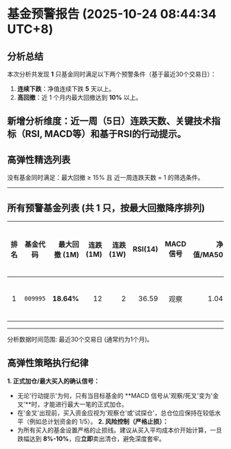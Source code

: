 # 基金预警报告 (2025-10-24 08:44:34 UTC+8)

## 分析总结

本次分析共发现 **1** 只基金同时满足以下两个预警条件（基于最近30个交易日）：
1. **连续下跌**：净值连续下跌 **5** 天以上。
2. **高回撤**：近 1 个月内最大回撤达到 **10%** 以上。

**新增分析维度：近一周（5日）连跌天数、关键技术指标（RSI, MACD等）和基于RSI的行动提示。**
---
## **高弹性精选列表**

没有基金同时满足：最大回撤 $\ge$ 15% 且 近一周连跌天数 = 1 的筛选条件。


---

## 所有预警基金列表 (共 1 只，按最大回撤降序排列)

| 排名 | 基金代码 | 最大回撤 (1M) | 连跌 (1M) | 连跌 (1W) | RSI(14) | MACD信号 | 净值/MA50 | 布林带位置 |
| :---: | :---: | ---: | ---: | ---: | ---: | :---: | ---: | :---: |
| 1 | `009995` | **18.64%** | 12 | 2 | 36.59 | 观察 | 1.04 | 中轨下方 |

---
分析数据时间范围: 最近30个交易日 (通常约为1个月)。

## **高弹性策略执行纪律**

**1. 正式加仓/最大买入的确认信号：**
   * 无论'行动提示'为何，只有当目标基金的 **MACD 信号从'观察/死叉'变为'金叉'**时，才能进行最大一笔的正式加仓。
   * 在'金叉'出现前，买入资金应视为'观察仓'或'试探仓'，总仓位应保持在较低水平（例如总计划资金的 1/5）。
**2. 风险控制（严格止损）：**
   * 为所有买入的基金设置严格的止损线。建议从买入平均成本价开始计算，一旦跌幅达到 **8%-10%**，应**立即**卖出清仓，避免深度套牢。

